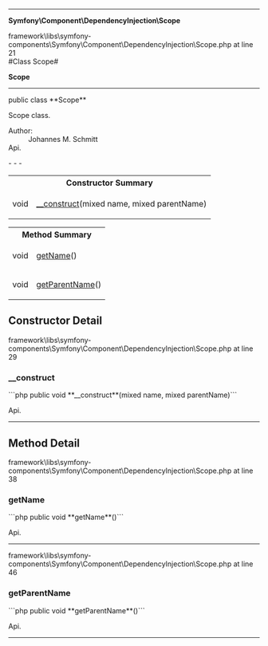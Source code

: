 - - -

**Symfony\Component\DependencyInjection\Scope**
<div class="location">framework\libs\symfony-components\Symfony\Component\DependencyInjection\Scope.php at line 21</div>
#Class Scope#

**Scope**


- - -

<p class="signature">public  class **Scope**</p>

<div class="comment" id="overview_description"><p>Scope class.</p></div>

<dl>
<dt>Author:</dt>
<dd>Johannes M. Schmitt <schmittjoh@gmail.com></dd>
<dt>Api.</dt>
</dl>
- - -

<table id="summary_constructor">
<tr><th colspan="2">Constructor Summary</th></tr>
<tr>
<td class="type"> void</td>
<td class="description"><p class="name"><a href="#__construct">__construct</a>(mixed name, mixed parentName)</p><p class="description"></p></td>
</tr>
</table>

<table id="summary_method">
<tr><th colspan="2">Method Summary</th></tr>
<tr>
<td class="type"> void</td>
<td class="description"><p class="name"><a href="#getName">getName</a>()</p><p class="description"></p></td>
</tr>
<tr>
<td class="type"> void</td>
<td class="description"><p class="name"><a href="#getParentName">getParentName</a>()</p><p class="description"></p></td>
</tr>
</table>

<h2 id="detail_method">Constructor Detail</h2>
<div class="location">framework\libs\symfony-components\Symfony\Component\DependencyInjection\Scope.php at line 29</div>
<h3 id="__construct()">__construct</h3>
```php
public  void **__construct**(mixed name, mixed parentName)```
<div class="details">
<p></p><dl>
<dt>Api.</dt>
</dl>
</div>

- - -

<h2 id="detail_method">Method Detail</h2>
<div class="location">framework\libs\symfony-components\Symfony\Component\DependencyInjection\Scope.php at line 38</div>
<h3 id="getName()">getName</h3>
```php
public  void **getName**()```
<div class="details">
<p></p><dl>
<dt>Api.</dt>
</dl>
</div>

- - -

<div class="location">framework\libs\symfony-components\Symfony\Component\DependencyInjection\Scope.php at line 46</div>
<h3 id="getParentName()">getParentName</h3>
```php
public  void **getParentName**()```
<div class="details">
<p></p><dl>
<dt>Api.</dt>
</dl>
</div>

- - -

